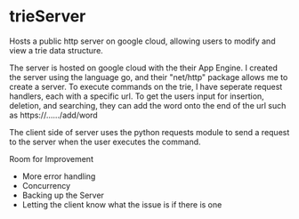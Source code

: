 # trieServer
Hosts a public http server on google cloud, allowing users to modify and view a trie data structure.

The server is hosted on google cloud with the their App Engine. I created the server using the language go, and their "net/http" package allows me to create a server. To execute commands on the trie, I have seperate request handlers, each with a specific url. To get the users input for insertion, deletion, and searching, they can add the word onto the end of the url such as https://....../add/word 

The client side of server uses the python requests module to send a request to the server when the user executes the command. 

Room for Improvement
- More error handling
- Concurrency
- Backing up the Server
- Letting the client know what the issue is if there is one

